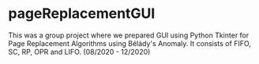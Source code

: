 # pageReplacementGUI
This was a group project where we prepared GUI using Python Tkinter for Page Replacement Algorithms using Bélády's Anomaly. It consists of FIFO, SC, RP, OPR and LIFO. (08/2020 - 12/2020)
